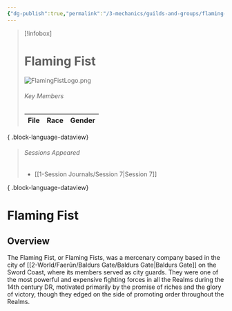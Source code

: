 ```yaml
---
{"dg-publish":true,"permalink":"/3-mechanics/guilds-and-groups/flaming-fist/","tags":["Category/Group"],"created":"2025-02-23T17:21:19.993-05:00","updated":"2025-02-25T21:49:41.484-05:00"}
---
```




> [!infobox]
> # Flaming Fist
> ![FlamingFistLogo.png](/img/user/z_Assets/FlamingFistLogo.png)
> ###### Key Members
>  | File | Race | Gender |
> | ---- | ---- | ------ |
> 
{ .block-language-dataview}
> ###### Sessions Appeared
>  - [[1-Session Journals/Session 7\|Session 7]]
> 
{ .block-language-dataview}
# Flaming Fist
## Overview
The Flaming Fist, or Flaming Fists, was a mercenary company based in the city of [[2-World/Faerûn/Baldurs Gate/Baldurs Gate\|Baldurs Gate]] on the Sword Coast, where its members served as city guards. They were one of the most powerful and expensive fighting forces in all the Realms during the 14th century DR, motivated primarily by the promise of riches and the glory of victory, though they edged on the side of promoting order throughout the Realms.

